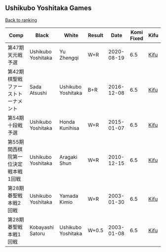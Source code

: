 ## Ushikubo Yoshitaka Games

[Back to ranking](../../index.md)




| **Comp** | **Black** | **White** | **Result** | **Date** | **Komi Fixed** | **Kifu** | 
| --- | --- | --- | --- | --- | --- | --- |
| 第47期天元戦予選 | Ushikubo Yoshitaka | Yu Zhengqi | W+R | 2020-08-19 | 6.5 | [Kifu](https://kifudepot.net/kifucontents.php?id=xKHBOZCOxC%2FzdphlzSnpJQ%3D%3D) | 
| 第42期棋聖戦ファーストトーナメント | Sada Atsushi | Ushikubo Yoshitaka | B+R | 2016-12-08 | 6.5 | [Kifu](https://kifudepot.net/kifucontents.php?id=4blCTlAfyEMJakAMUxeH3A%3D%3D) | 
| 第54期十段戦予選 | Ushikubo Yoshitaka | Honda Kunihisa | W+R | 2015-01-07 | 6.5 | [Kifu](https://kifudepot.net/kifucontents.php?id=mmb4%2FP82qdgz1LdGsglwmA%3D%3D) | 
| 第55期関西棋院第一位決定戦本戦1回戦 | Ushikubo Yoshitaka | Aragaki Shun | W+R | 2010-12-15 | 6.5 | [Kifu](https://kifudepot.net/kifucontents.php?id=z36ckKKfjRLt6dV4C0dgyQ%3D%3D) | 
| 第28期碁聖戦本戦2回戦 | Ushikubo Yoshitaka | Yamada Kimio | W+R | 2003-01-30 | 6.5 | [Kifu](https://kifudepot.net/kifucontents.php?id=FJQkDKYzObl8hzlIo%2BCYQA%3D%3D) | 
| 第28期碁聖戦本戦1回戦 | Kobayashi Satoru | Ushikubo Yoshitaka | W+0.5 | 2003-01-08 | 6.5 | [Kifu](https://kifudepot.net/kifucontents.php?id=K5AR5nS0u%2BGKrroWjAS%2BFg%3D%3D) |




